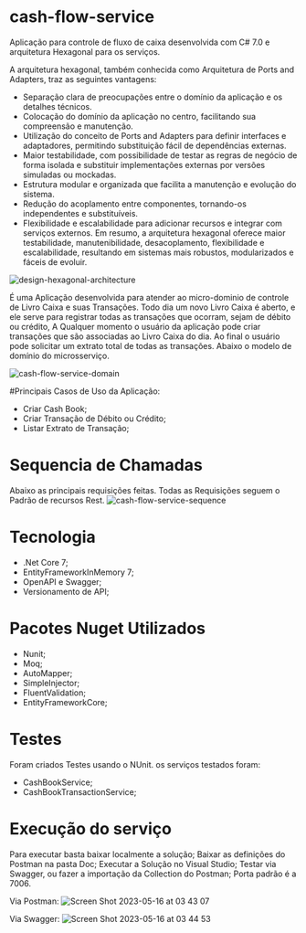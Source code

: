 # cash-flow-service
Aplicação para controle de fluxo de caixa desenvolvida com C# 7.0 e arquitetura Hexagonal para os serviços.


A arquitetura hexagonal, também conhecida como Arquitetura de Ports and Adapters, traz as seguintes vantagens:

- Separação clara de preocupações entre o domínio da aplicação e os detalhes técnicos.
- Colocação do domínio da aplicação no centro, facilitando sua compreensão e manutenção.
- Utilização do conceito de Ports and Adapters para definir interfaces e adaptadores, permitindo substituição fácil de dependências externas.
- Maior testabilidade, com possibilidade de testar as regras de negócio de forma isolada e substituir implementações externas por versões simuladas ou mockadas.
- Estrutura modular e organizada que facilita a manutenção e evolução do sistema.
- Redução do acoplamento entre componentes, tornando-os independentes e substituíveis.
- Flexibilidade e escalabilidade para adicionar recursos e integrar com serviços externos.
Em resumo, a arquitetura hexagonal oferece maior testabilidade, manutenibilidade, desacoplamento, flexibilidade e escalabilidade, resultando em sistemas mais robustos, modularizados e fáceis de evoluir.

![design-hexagonal-architecture](https://github.com/mduarte-nerd2/cash-flow-service/assets/133377343/55f726d3-5c1a-4a6c-8224-42cc85229b9b)

É uma Aplicação desenvolvida para atender ao micro-dominio de controle de Livro Caixa e suas Transações. Todo dia um novo Livro Caixa é aberto, e ele serve para registrar todas as transações que ocorram,
sejam de débito ou crédito, A Qualquer momento o usuário da aplicação pode criar transações que são associadas ao Livro Caixa do dia. Ao final o usuário pode solicitar um extrato total de todas as transações.
Abaixo o modelo de domínio do microsserviço.

![cash-flow-service-domain](https://github.com/mduarte-nerd2/cash-flow-service/assets/133377343/3d09da42-6070-4c54-a71c-f381b8bcdc90)

#Principais Casos de Uso da Aplicação:
- Criar Cash Book;
- Criar Transação de Débito ou Crédito;
- Listar Extrato de Transação;

# Sequencia de Chamadas
Abaixo as principais requisições feitas. Todas as Requisições seguem o Padrão de recursos Rest.
![cash-flow-service-sequence](https://github.com/mduarte-nerd2/cash-flow-service/assets/133377343/8913d016-9173-45e6-b34b-985bbcb9bfb4)

# Tecnologia
- .Net Core 7;
- EntityFrameworkInMemory 7;
- OpenAPI e Swagger;
- Versionamento de API;

# Pacotes Nuget Utilizados
- Nunit;
- Moq;
- AutoMapper;
- SimpleInjector;
- FluentValidation;
- EntityFrameworkCore;

# Testes
Foram criados Testes usando o NUnit. os serviços testados foram:
- CashBookService;
- CashBookTransactionService;

# Execução do serviço
Para executar basta baixar localmente a solução;
Baixar as definições do Postman na pasta Doc;
Executar a Solução no Visual Studio;
Testar via Swagger, ou fazer a importação da Collection do Postman;
Porta padrão é a 7006.

Via Postman:
![Screen Shot 2023-05-16 at 03 43 07](https://github.com/mduarte-nerd2/cash-flow-service/assets/133377343/3f506b29-89b0-44dc-bcaa-e974ca0eb419)

Via Swagger:
![Screen Shot 2023-05-16 at 03 44 53](https://github.com/mduarte-nerd2/cash-flow-service/assets/133377343/bcdadf3a-07c7-4083-9d04-dbe1c3a74987)




